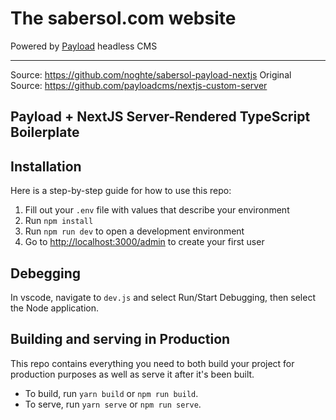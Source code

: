
# The sabersol.com website

Powered by [Payload](https://payloadcms.com/) headless CMS

---
Source: https://github.com/noghte/sabersol-payload-nextjs
Original Source: https://github.com/payloadcms/nextjs-custom-server
## Payload + NextJS Server-Rendered TypeScript Boilerplate


## Installation

Here is a step-by-step guide for how to use this repo:

1. Fill out your `.env` file with values that describe your environment
1. Run `npm install`
1. Run `npm run dev` to open a development environment
1. Go to [http://localhost:3000/admin](http://localhost:3000/admin) to create your first user


## Debegging

In vscode, navigate to `dev.js` and select Run/Start Debugging, then select the Node application.

## Building and serving in Production

This repo contains everything you need to both build your project for production purposes as well as serve it after it's been built.

- To build, run `yarn build` or `npm run build`.
- To serve, run `yarn serve` or `npm run serve`.

